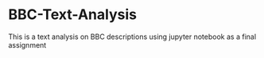 # BBC-Text-Analysis
This is a text analysis on BBC descriptions using jupyter notebook as a final assignment
